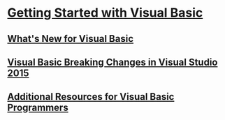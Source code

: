 # [Getting Started with Visual Basic](index.md)
## [What's New for Visual Basic](whats-new.md)
## [Visual Basic Breaking Changes in Visual Studio 2015](breaking-changes-in-visual-studio-2015.md)
## [Additional Resources for Visual Basic Programmers](additional-resources.md)
